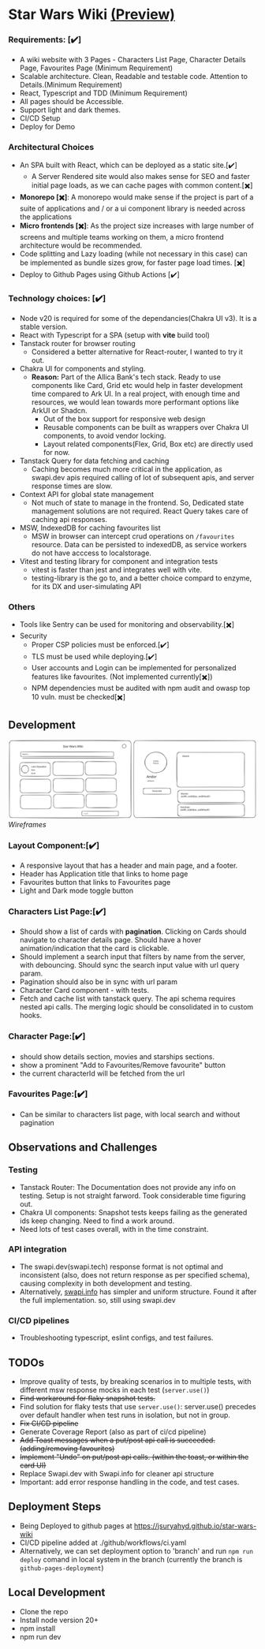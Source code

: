 # Star Wars Wiki [(Preview)](https://jsuryahyd.github.io/star-wars-wiki)

### Requirements: [✔️]

- A wiki website with 3 Pages - Characters List Page,  Character Details Page, Favourites Page (Minimum Requirement)
- Scalable architecture. Clean, Readable and testable code. Attention to Details.(Minimum Requirement)
- React, Typescript and TDD (Minimum Requirement) 
- All pages should be Accessible. 
- Support light and dark themes. 
- CI/CD Setup 
- Deploy for Demo

### Architectural Choices

- An SPA built with React, which can be deployed as a static site.[✔️]
	- A Server Rendered site would also makes sense for SEO and faster initial page loads, as we can cache pages with common content.[✖️]
- **Monorepo [✖️]**: A monorepo would make sense if the project is part of a suite of applications and / or a ui component library is needed across the applications
- **Micro frontends [✖️]**: As the project size increases with large number of screens and multiple teams working on them, a micro frontend architecture would be recommended.
- Code splitting and Lazy loading (while not necessary in this case) can be implemented as bundle sizes grow, for faster page load times. [✖️]
- Deploy to Github Pages using Github Actions [✔️]

### Technology choices: [✔️]

- Node v20 is required for some of the dependancies(Chakra UI v3). It is a stable version.
- React with Typescript for a SPA (setup with **vite** build tool)
- Tanstack router for browser routing
	- Considered a better alternative for React-router, I wanted to try it out.
- Chakra UI for components and styling.
	- **Reason:** Part of the Allica Bank's tech stack. Ready to use components like Card, Grid etc would help in faster development time compared to Ark UI. In a real project, with enough time and resources, we would lean towards more performant options like ArkUI or Shadcn.
		- Out of the box support for responsive web design
		- Reusable components can be built as wrappers over Chakra UI components, to avoid vendor locking. 
		- Layout related components(Flex, Grid, Box etc) are directly used for now. 
- Tanstack Query for data fetching and caching 
	- Caching becomes much more critical in the application, as swapi.dev apis required calling of lot of subsequent apis, and server response times are slow.
- Context API for global state management 
	- Not much of state to manage in the frontend. So, Dedicated state management solutions are not required. React Query takes care of caching api responses.
- MSW, IndexedDB for caching favourites list 
	- MSW in browser can intercept crud operations on `/favourites` resource. Data can be persisted to indexedDB, as service workers do not have acccess to localstorage.
- Vitest and testing library for component and integration tests 
	- vitest is faster than jest and integrates well with vite.
	- testing-library is the go to, and a better choice compard to enzyme, for its DX and user-simulating API

### Others
- Tools like Sentry can be used for monitoring and observability.[✖️]
- Security
	- Proper CSP policies must be enforced.[✔️]
	- TLS must be used while deploying.[✔️]
	- User accounts and Login can be implemented for personalized features like favourites. (Not implemented currently[✖️])
	- NPM dependencies must be audited with npm audit and owasp top 10 vuln. must be checked[✖️]

## Development
![Wireframes](docs/wireframes.svg)
*Wireframes*
### Layout Component:[✔️]
- A responsive layout that has a header and main page, and a footer.
- Header has Application title that links to home page
- Favourites button that links to Favourites page
- Light and Dark mode toggle button
### Characters List Page:[✔️]
- Should show a list of cards with **pagination**. Clicking on Cards should navigate to character details page. Should have a hover animation/indication that the card is clickable.
- Should implement a search input that filters by name from the server, with debouncing. Should sync the search input value with url query param.
- Pagination should also be in sync with url param
- Character Card component - with tests.
- Fetch and cache list with tanstack query. The api schema requires nested api calls. The merging logic should be consolidated in to custom hooks.
### Character Page:[✔️]
- should show details section, movies and starships sections.
- show a prominent "Add to Favourites/Remove favourite" button
- the current characterId will be fetched from the url

### Favourites Page:[✔️]
- Can be similar to characters list page, with local search and without pagination 

## Observations and Challenges
### Testing 
- Tanstack Router: The Documentation does not provide any info on testing. Setup is not straight farword. Took considerable time figuring out.
- Chakra UI components: Snapshot tests keeps failing as the generated ids keep changing. Need to find a work around.
- Need lots of test cases overall, with in the time constraint.
### API integration
- The swapi.dev(swapi.tech) response format is not optimal and inconsistent (also, does not return response as per specified schema), causing complexity in both development and testing.
- Alternatively, [swapi.info](https://swapi.info/) has simpler and uniform structure. Found it after the full implementation. so, still using swapi.dev
### CI/CD pipelines
- Troubleshooting typescript, eslint configs, and test failures.

## TODOs
- Improve quality of tests, by breaking scenarios in to multiple tests, with different msw response mocks in each test (`server.use()`)
- ~~Find workaround for flaky snapshot tests.~~
- Find solution for flaky tests that use `server.use()`: server.use() precedes over default handler when test runs in isolation, but not in group.
- ~~Fix CI/CD pipeline~~
- Generate Coverage Report (also as part of ci/cd pipeline)
- ~~Add Toast messages when a put/post api call is succeeded. (adding/removing favourites)~~
- ~~Implement "Undo" on put/post api calls. (within the toast, or within the card UI)~~
- Replace Swapi.dev with Swapi.info for cleaner api structure
- Important: add error response handling in the code, and test cases.
 


## Deployment Steps
- Being Deployed to github pages at https://jsuryahyd.github.io/star-wars-wiki
- CI/CD pipeline added at ./github/workflows/ci.yaml
- Alternatively, we can set deployment option to 'branch' and run `npm run deploy` comand in local system in the branch (currently the branch is `github-pages-deployment`)

## Local Development
- Clone the repo
- Install node version 20+
- npm install
- npm run dev